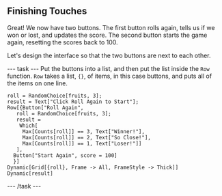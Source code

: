## Finishing Touches

Great! We now have two buttons. The first button rolls again, tells us if we won or lost, and updates the score. The second button starts the game again, resetting the scores back to 100.

Let's design the interface so that the two buttons are next to each other.

--- task ---
Put the buttons into a list, and then put the list inside the `Row` function. `Row` takes a list, `{}`, of items, in this case buttons, and puts all of the items on one line.


```
roll = RandomChoice[fruits, 3];
result = Text["Click Roll Again to Start"];
Row[{Button["Roll Again",
   roll = RandomChoice[fruits, 3];
   result =
    Which[
     Max[Counts[roll]] == 3, Text["Winner!"],
     Max[Counts[roll]] == 2, Text["So Close!"],
     Max[Counts[roll]] == 1, Text["Loser!"]]
   ],
  Button["Start Again", score = 100]
  }]
Dynamic[Grid[{roll}, Frame -> All, FrameStyle -> Thick]]
Dynamic[result]
```
--- /task ---

